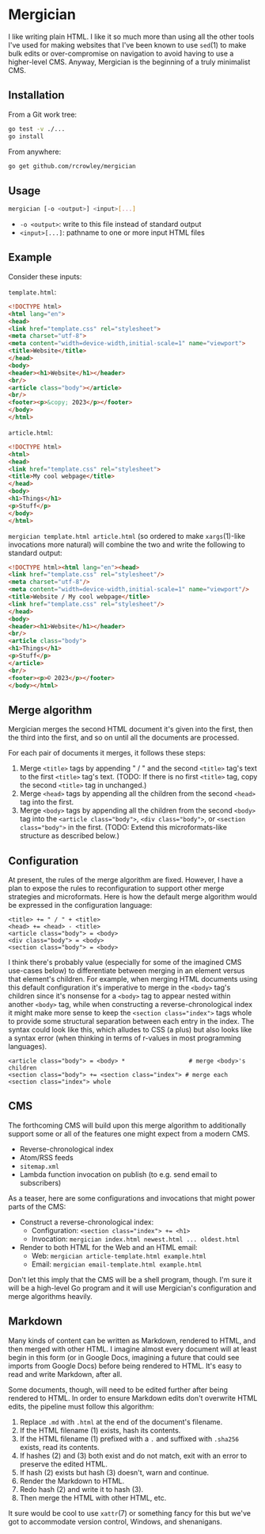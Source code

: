 Mergician
=========

I like writing plain HTML. I like it so much more than using all the other tools I've used for making websites that I've been known to use `sed`(1) to make bulk edits or over-compromise on navigation to avoid having to use a higher-level CMS. Anyway, Mergician is the beginning of a truly minimalist CMS.

Installation
------------

From a Git work tree:

```sh
go test -v ./...
go install
```

From anywhere:

```sh
go get github.com/rcrowley/mergician
```

Usage
-----

```sh
mergician [-o <output>] <input>[...]
```

* `-o <output>`: write to this file instead of standard output
* `<input>[...]`:  pathname to one or more input HTML files

Example
-------

Consider these inputs:

`template.html`:

```html
<!DOCTYPE html>
<html lang="en">
<head>
<link href="template.css" rel="stylesheet">
<meta charset="utf-8">
<meta content="width=device-width,initial-scale=1" name="viewport">
<title>Website</title>
</head>
<body>
<header><h1>Website</h1></header>
<br/>
<article class="body"></article>
<br/>
<footer><p>&copy; 2023</p></footer>
</body>
</html>
```

`article.html`:

```html
<!DOCTYPE html>
<html>
<head>
<link href="template.css" rel="stylesheet">
<title>My cool webpage</title>
</head>
<body>
<h1>Things</h1>
<p>Stuff</p>
</body>
</html>
```

`mergician template.html article.html` (so ordered to make `xargs`(1)-like invocations more natural) will combine the two and write the following to standard output:

```html
<!DOCTYPE html><html lang="en"><head>
<link href="template.css" rel="stylesheet"/>
<meta charset="utf-8"/>
<meta content="width=device-width,initial-scale=1" name="viewport"/>
<title>Website / My cool webpage</title>
<link href="template.css" rel="stylesheet"/>
</head>
<body>
<header><h1>Website</h1></header>
<br/>
<article class="body">
<h1>Things</h1>
<p>Stuff</p>
</article>
<br/>
<footer><p>© 2023</p></footer>
</body></html>
```

Merge algorithm
---------------

Mergician merges the second HTML document it's given into the first, then the third into the first, and so on until all the documents are processed.

For each pair of documents it merges, it follows these steps:

1. Merge `<title>` tags by appending " / " and the second `<title>` tag's text to the first `<title>` tag's text. (TODO: If there is no first `<title>` tag, copy the second `<title>` tag in unchanged.)
2. Merge `<head>` tags by appending all the children from the second `<head>` tag into the first.
3. Merge `<body>` tags by appending all the children from the second `<body>` tag into the `<article class="body">`, `<div class="body">`, or `<section class="body">` in the first. (TODO: Extend this microformats-like structure as described below.)

Configuration
-------------

At present, the rules of the merge algorithm are fixed. However, I have a plan to expose the rules to reconfiguration to support other merge strategies and microformats. Here is how the default merge algorithm would be expressed in the configuration language:

```
<title> += " / " + <title>
<head> += <head> - <title>
<article class="body"> = <body>
<div class="body"> = <body>
<section class="body"> = <body>
```

I think there's probably value (especially for some of the imagined CMS use-cases below) to differentiate between merging in an element versus that element's children. For example, when merging HTML documents using this default configuration it's imperative to merge in the `<body>` tag's children since it's nonsense for a `<body>` tag to appear nested within another `<body>` tag, while when constructing a reverse-chronological index it might make more sense to keep the `<section class="index">` tags whole to provide some structural separation between each entry in the index. The syntax could look like this, which alludes to CSS (a plus) but also looks like a syntax error (when thinking in terms of r-values in most programming languages).

```
<article class="body"> = <body> *                  # merge <body>'s children
<section class="body"> += <section class="index"> # merge each <section class="index"> whole
```

CMS
---

The forthcoming CMS will build upon this merge algorithm to additionally support some or all of the features one might expect from a modern CMS.

* Reverse-chronological index
* Atom/RSS feeds
* `sitemap.xml`
* Lambda function invocation on publish (to e.g. send email to subscribers)

As a teaser, here are some configurations and invocations that might power parts of the CMS:

* Construct a reverse-chronological index:
    * Configuration: `<section class="index"> += <h1>`
    * Invocation: `mergician index.html newest.html ... oldest.html`
* Render to both HTML for the Web and an HTML email:
    * Web: `mergician article-template.html example.html`
    * Email: `mergician email-template.html example.html`

Don't let this imply that the CMS will be a shell program, though. I'm sure it will be a high-level Go program and it will use Mergician's configuration and merge algorithms heavily.

Markdown
--------

Many kinds of content can be written as Markdown, rendered to HTML, and then merged with other HTML. I imagine almost every document will at least begin in this form (or in Google Docs, imagining a future that could see imports from Google Docs) before being rendered to HTML. It's easy to read and write Markdown, after all.

Some documents, though, will need to be edited further after being rendered to HTML. In order to ensure Markdown edits don't overwrite HTML edits, the pipeline must follow this algorithm:

1. Replace `.md` with `.html` at the end of the document's filename.
2. If the HTML filename (1) exists, hash its contents.
3. If the HTML filename (1) prefixed with a `.` and suffixed with `.sha256` exists, read its contents.
4. If hashes (2) and (3) both exist and do not match, exit with an error to preserve the edited HTML.
5. If hash (2) exists but hash (3) doesn't, warn and continue.
6. Render the Markdown to HTML.
7. Redo hash (2) and write it to hash (3).
8. Then merge the HTML with other HTML, etc.

It sure would be cool to use `xattr`(7) or something fancy for this but we've got to accommodate version control, Windows, and shenanigans.
